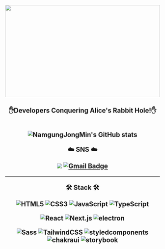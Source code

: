 <img width="100%" height="300px" src="https://private-user-images.githubusercontent.com/100336573/385580042-fa826dff-b19d-4338-8d35-1744135581ac.gif?jwt=eyJhbGciOiJIUzI1NiIsInR5cCI6IkpXVCJ9.eyJpc3MiOiJnaXRodWIuY29tIiwiYXVkIjoicmF3LmdpdGh1YnVzZXJjb250ZW50LmNvbSIsImtleSI6ImtleTUiLCJleHAiOjE3MzE0NzQyNzEsIm5iZiI6MTczMTQ3Mzk3MSwicGF0aCI6Ii8xMDAzMzY1NzMvMzg1NTgwMDQyLWZhODI2ZGZmLWIxOWQtNDMzOC04ZDM1LTE3NDQxMzU1ODFhYy5naWY_WC1BbXotQWxnb3JpdGhtPUFXUzQtSE1BQy1TSEEyNTYmWC1BbXotQ3JlZGVudGlhbD1BS0lBVkNPRFlMU0E1M1BRSzRaQSUyRjIwMjQxMTEzJTJGdXMtZWFzdC0xJTJGczMlMkZhd3M0X3JlcXVlc3QmWC1BbXotRGF0ZT0yMDI0MTExM1QwNDU5MzFaJlgtQW16LUV4cGlyZXM9MzAwJlgtQW16LVNpZ25hdHVyZT00NDQ1MDg0YmExMDgzNGM3M2IwNGNiYWY1M2MwZjYxZTI0YmRlYzY2YTcwMDdmYzRhMGFiZmFiZWRjNTkxMmVhJlgtQW16LVNpZ25lZEhlYWRlcnM9aG9zdCJ9.RjrDbvK95lHs2IcjKMKCU18V1Tw5mCWw4sRg-gy28VM"/>
<h2 align="center">
✋Developers Conquering Alice's Rabbit Hole!✋

<br>
<br>

![NamgungJongMin's GitHub stats](https://github-readme-stats.vercel.app/api?username=NamgungJongMin)

:cloud: SNS :cloud: 
<br>

<a href="https://namgungjongmin.github.io/" target="_blank"><img src="https://img.shields.io/badge/Blog-white.svg?logo=github&logoColor=black&style=flat&link=https://namgungjongmin.github.io/"/></a>
[![Gmail Badge](https://img.shields.io/badge/Gmail-D14836?style=flat&logo=Gmail&logoColor=white)](mailto:jmnamgung@gmail.com)

---

<p align="center">
🛠 Stack 🛠

![HTML5](https://img.shields.io/badge/HTML5-E34F26.svg?&style=for-the-badge&logo=HTML5&logoColor=white)
![CSS3](https://img.shields.io/badge/CSS3-1572B6.svg?&style=for-the-badge&logo=CSS3&logoColor=white)
![JavaScript](https://img.shields.io/badge/JavaScript-F7DF1E.svg?&style=for-the-badge&logo=JavaScript&logoColor=white)
![TypeScript](https://img.shields.io/badge/TypeScript-3178C6.svg?&style=for-the-badge&logo=TypeScript&logoColor=white)

![React](https://img.shields.io/badge/React-61DAFB.svg?&style=for-the-badge&logo=React&logoColor=white)
![Next.js](https://img.shields.io/badge/next.js-000000.svg?&style=for-the-badge&logo=Next.js&logoColor=white)
![electron](https://img.shields.io/badge/electron-47848F.svg?&style=for-the-badge&logo=electron&logoColor=white)

![Sass](https://img.shields.io/badge/sass-CC6699.svg?&style=for-the-badge&logo=Sass&logoColor=white)
![TailwindCSS](https://img.shields.io/badge/Tailwind%20CSS-007396.svg?&style=for-the-badge&logo=Tailwind%20CSS&logoColor=white)
![styledcomponents](https://img.shields.io/badge/styledcomponents-DB7093.svg?&style=for-the-badge&logo=styledcomponents&logoColor=white)
![chakraui](https://img.shields.io/badge/chakraui-319795.svg?&style=for-the-badge&logo=chakraui&logoColor=white)
![storybook](https://img.shields.io/badge/storybook-FF4785.svg?&style=for-the-badge&logo=storybook&logoColor=white)
